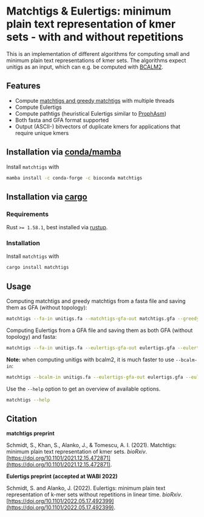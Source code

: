 # Matchtigs & Eulertigs: minimum plain text representation of kmer sets - with and without repetitions

This is an implementation of different algorithms for computing small and minimum plain text representations of kmer sets.
The algorithms expect unitigs as an input, which can e.g. be computed with [BCALM2](https://github.com/GATB/bcalm).

## Features

 * Compute [matchtigs and greedy matchtigs](https://doi.org/10.1101/2021.12.15.472871) with multiple threads
 * Compute Eulertigs
 * Compute pathtigs (heuristical Eulertigs similar to [ProphAsm](https://doi.org/10.1186/s13059-021-02297-z))
 * Both fasta and GFA format supported
 * Output (ASCII-) bitvectors of duplicate kmers for applications that require unique kmers

## Installation via [conda/mamba](https://docs.conda.io/en/latest/)

Install `matchtigs` with
```bash
mamba install -c conda-forge -c bioconda matchtigs
```

## Installation via [cargo](https://crates.io/)

### Requirements

Rust `>= 1.58.1`, best installed via [rustup](https://rustup.rs/).

### Installation

Install `matchtigs` with
```bash
cargo install matchtigs
```

## Usage

Computing matchtigs and greedy matchtigs from a fasta file and saving them as GFA (without topology):
```bash
matchtigs --fa-in unitigs.fa --matchtigs-gfa-out matchtigs.gfa --greedytigs-gfa-out greedy-matchtigs.gfa
```

Computing Eulertigs from a GFA file and saving them as both GFA (without topology) and fasta:
```bash
matchtigs --fa-in unitigs.fa --eulertigs-gfa-out eulertigs.gfa --eulertigs-fa-out eulertigs.fa
```

**Note:** when computing unitigs with bcalm2, it is much faster to use `--bcalm-in`:
```bash
matchtigs --bcalm-in unitigs.fa --eulertigs-gfa-out eulertigs.gfa --eulertigs-fa-out eulertigs.fa
```

Use the `--help` option to get an overview of available options.
```bash
matchtigs --help
```

## Citation

**matchtigs preprint**

Schmidt, S., Khan, S., Alanko, J., & Tomescu, A. I. (2021). Matchtigs: minimum plain text representation of kmer sets. _bioRxiv_. [https://doi.org/10.1101/2021.12.15.472871](https://doi.org/10.1101/2021.12.15.472871).

**Eulertigs preprint (accepted at WABI 2022)**

Schmidt, S. and Alanko, J. (2022). Eulertigs: minimum plain text representation of k-mer sets without repetitions in linear time. _bioRxiv_. [https://doi.org/10.1101/2022.05.17.492399](https://doi.org/10.1101/2022.05.17.492399).
